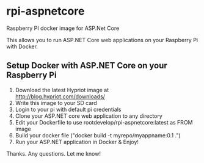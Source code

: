 # rpi-aspnetcore
Raspberry PI docker image for ASP.Net Core

This allows you to run ASP.NET Core web applications on your Raspberry Pi with Docker.

## Setup Docker with ASP.NET Core on your Raspberry Pi

1. Download the latest Hypriot image at http://blog.hypriot.com/downloads/
2. Write this image to your SD card
3. Login to your pi with default pi credentials
4. Clone your ASP.NET core web application to any directory
5. Edit your Dockerfile to use rootdevelop/rpi-aspnetcore:latest as FROM image
6. Build your docker file ("docker build -t myrepo/myappname:0.1 .")
7. Run your ASP.NET application in Docker & Enjoy!

Thanks. Any questions. Let me know!
